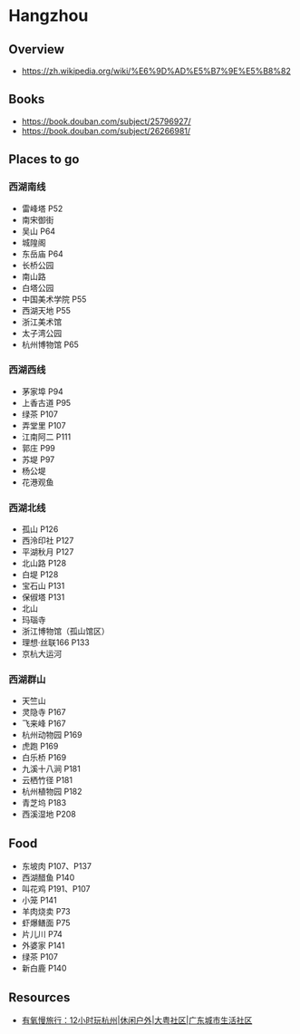 # Hangzhou

## Overview

- https://zh.wikipedia.org/wiki/%E6%9D%AD%E5%B7%9E%E5%B8%82

## Books

- https://book.douban.com/subject/25796927/
- https://book.douban.com/subject/26266981/

## Places to go

### 西湖南线

- 雷峰塔 P52
- 南宋御街
- 吴山 P64
- 城隍阁
- 东岳庙 P64
- 长桥公园
- 南山路
- 白塔公园
- 中国美术学院 P55
- 西湖天地 P55
- 浙江美术馆
- 太子湾公园
- 杭州博物馆 P65

### 西湖西线

- 茅家埠 P94
- 上香古道 P95
- 绿茶 P107
- 弄堂里 P107
- 江南阿二 P111
- 郭庄 P99
- 苏堤 P97
- 杨公堤
- 花港观鱼

### 西湖北线

- 孤山 P126
- 西泠印社 P127
- 平湖秋月 P127
- 北山路 P128
- 白堤 P128
- 宝石山 P131
- 保俶塔 P131
- 北山
- 玛瑙寺
- 浙江博物馆（孤山馆区）
- 理想·丝联166 P133
- 京杭大运河

### 西湖群山

- 天竺山
- 灵隐寺 P167
- 飞来峰 P167
- 杭州动物园 P169
- 虎跑 P169
- 白乐桥 P169
- 九溪十八涧 P181
- 云栖竹径 P181
- 杭州植物园 P182
- 青芝坞 P183
- 西溪湿地 P208

## Food

- 东坡肉 P107、P137
- 西湖醋鱼 P140
- 叫花鸡 P191、P107
- 小笼 P141
- 羊肉烧卖 P73
- 虾爆鳝面 P75
- 片儿川 P74
- 外婆家 P141
- 绿茶 P107
- 新白鹿 P140

## Resources

- [有氧慢旅行：12小时玩杭州|休闲户外|大粤社区|广东城市生活社区](http://mygd.qq.com/forum.php?mod=viewthread&tid=559549)
